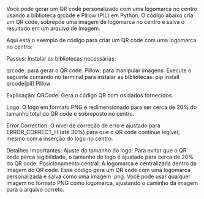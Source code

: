 Você pode gerar um QR code personalizado com uma logomarca no centro usando a biblioteca qrcode e Pillow (PIL) em Python. O código abaixo cria um QR code, sobrepõe uma imagem de logomarca no centro e salva o resultado em um arquivo de imagem.

Aqui está o exemplo de código para criar um QR code com uma logomarca no centro:

Passos:
Instalar as bibliotecas necessárias:

qrcode: para gerar o QR code.
Pillow: para manipular imagens.
Execute o seguinte comando no terminal para instalar as bibliotecas: pip install qrcode[pil] Pillow

Explicação:
QRCode: Gera o código QR com os dados fornecidos.

Logo: O logo em formato PNG é redimensionado para ser cerca de 20% do tamanho total do QR code e sobreposto no centro.

Error Correction: O nível de correção de erro é ajustado para ERROR_CORRECT_H (até 30%) para que o QR code continue legível, mesmo com a inserção do logo no centro.

Detalhes Importantes:
Ajuste do tamanho do logo: Para evitar que o QR code perca legibilidade, o tamanho do logo é ajustado para cerca de 20% do QR code.
Posicionamento central: A logomarca é centralizada dentro da imagem do QR code.
Esse código gera um QR code com uma logomarca personalizada e salva como uma imagem .png. Você pode usar qualquer imagem no formato PNG como logomarca, ajustando o caminho da imagem para o arquivo correto.
